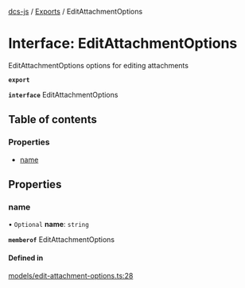[dcs-js](../README.md) / [Exports](../modules.md) / EditAttachmentOptions

# Interface: EditAttachmentOptions

EditAttachmentOptions options for editing attachments

**`export`**

**`interface`** EditAttachmentOptions

## Table of contents

### Properties

- [name](EditAttachmentOptions.md#name)

## Properties

### <a id="name" name="name"></a> name

• `Optional` **name**: `string`

**`memberof`** EditAttachmentOptions

#### Defined in

[models/edit-attachment-options.ts:28](https://github.com/unfoldingWord/dcs-js/blob/dd84989/models/edit-attachment-options.ts#L28)
